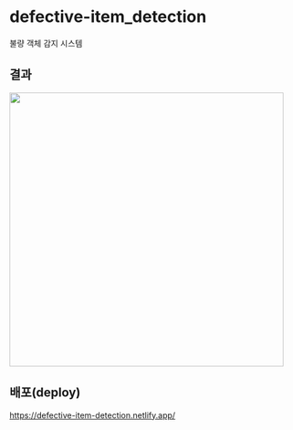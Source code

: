 # defective-item_detection
불량 객체 감지 시스템



## 결과
<img src ="https://user-images.githubusercontent.com/33335762/201943982-ee0c1d05-f334-4fd2-90d8-e8ffcbaabfa3.png" width="480"/>

## 배포(deploy)
https://defective-item-detection.netlify.app/




